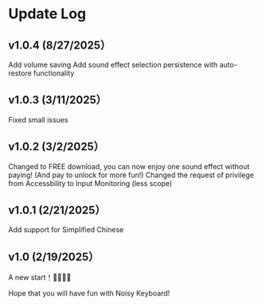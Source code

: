 # Update Log

## v1.0.4 (8/27/2025）
Add volume saving
Add sound effect selection persistence with auto-restore functionality

## v1.0.3 (3/11/2025）
Fixed small issues

## v1.0.2 (3/2/2025）
Changed to FREE download, you can now enjoy one sound effect without paying! (And pay to unlock for more fun!)
Changed the request of privilege from Accessbility to Input Monitoring (less scope)

## v1.0.1 (2/21/2025）
Add support for Simplified Chinese

## v1.0 (2/19/2025）
A new start！🎉🎉🎉🎉

Hope that you will have fun with Noisy Keyboard! 
